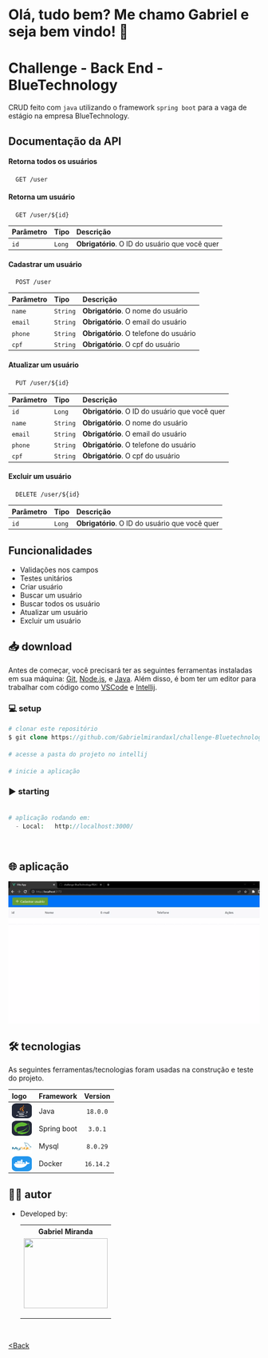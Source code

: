 # Olá, tudo bem? Me chamo Gabriel e seja bem vindo! 👋

# Challenge - Back End - BlueTechnology

CRUD feito com `java` utilizando o framework `spring boot` para a vaga de estágio na empresa BlueTechnology.

## Documentação da API

#### Retorna todos os usuários

```http
  GET /user
``` 
#### Retorna um usuário

```http
  GET /user/${id}
```

| Parâmetro   | Tipo       | Descrição                                   |
| :---------- | :--------- | :------------------------------------------ |
| `id`      | `Long` | **Obrigatório**. O ID do usuário que você quer |

#### Cadastrar um usuário


```http
  POST /user
```

| Parâmetro   | Tipo       | Descrição                                   |
| :---------- | :--------- | :------------------------------------------ |
| `name`      | `String` | **Obrigatório**. O nome do usuário |
| `email`      | `String` | **Obrigatório**. O email do usuário |
| `phone`      | `String` | **Obrigatório**. O telefone do usuário |
| `cpf`      | `String` | **Obrigatório**. O cpf do usuário |

#### Atualizar um usuário

```http
  PUT /user/${id}
```

| Parâmetro   | Tipo       | Descrição                                   |
| :---------- | :--------- | :------------------------------------------ |
| `id`      | `Long` | **Obrigatório**. O ID do usuário que você quer |
| `name`      | `String` | **Obrigatório**. O nome do usuário |
| `email`      | `String` | **Obrigatório**. O email do usuário |
| `phone`      | `String` | **Obrigatório**. O telefone do usuário |
| `cpf`      | `String` | **Obrigatório**. O cpf do usuário |


#### Excluir um usuário

```http
  DELETE /user/${id}
```

| Parâmetro   | Tipo       | Descrição                                   |
| :---------- | :--------- | :------------------------------------------ |
| `id`      | `Long` | **Obrigatório**. O ID do usuário que você quer |

## Funcionalidades

- Validações nos campos
- Testes unitários
- Criar usuário
- Buscar um usuário
- Buscar todos os usuário
- Atualizar um usuário
- Excluir um usuário


## 📥 download

Antes de começar, você precisará ter as seguintes ferramentas instaladas em sua máquina:
[Git](https://git-scm.com), [Node.js](https://nodejs.org/en/),  e [Java](https://www.java.com/pt-BR/).
Além disso, é bom ter um editor para trabalhar com código como [VSCode](https://code.visualstudio.com/) e [Intellij](https://www.jetbrains.com/pt-br/idea/download/).

### 💻 setup

```php
# clonar este repositório
$ git clone https://github.com/Gabrielmirandaxl/challenge-Bluetechnology

# acesse a pasta do projeto no intellij

# inicie a aplicação

```

### ▶ starting
```php

# aplicação rodando em:
  - Local:   http://localhost:3000/ 
```


<br>

## 🌐 aplicação
<img width="900" heigth="900"  src="https://github.com/Gabrielmirandaxl/gif/blob/main/2023-01-14%2021-46-26.gif">

<br>

## 🛠 tecnologias

As seguintes ferramentas/tecnologias foram usadas na construção e teste do projeto.
<br>

| logo               | Framework                  | Version      |
| :----------------- | :------------------------- | :----------: |
| <img align="center" alt="vue" height="30" width="40" src="https://github.com/tandpfun/skill-icons/blob/main/icons/Java-Dark.svg">| Java  |  `18.0.0`       |
| <img align="center" alt="vue" height="30" width="40" src="https://github.com/tandpfun/skill-icons/blob/main/icons/Spring-Dark.svg">| Spring boot  |  `3.0.1`       |
| <img align="center" alt="js" height="30" width="40" src="https://github.com/devicons/devicon/blob/master/icons/mysql/mysql-original-wordmark.svg"> | Mysql |  `8.0.29`      |
| <img align="center" alt="node" height="30" width="40" src="https://github.com/tandpfun/skill-icons/blob/main/icons/Docker.svg"> | Docker      |  `16.14.2`       |


              
## ✍🏼 autor


<div align=left>

- <table>
 <p>  Developed by:</p>
  <tr align=center>
    <th><strong> Gabriel Miranda </strong></th>
  </tr>
   <td>
      <a href="https://github.com/Gabrielmirandaxl">
        <img width="168" height="140" src="https://user-images.githubusercontent.com/82064724/179410818-bc9e953b-83b1-4f23-9d05-ad702abf0f29.png" > <p align="left">
</p></a>
    </td>

</table>
</div>

<div align=left>

<br>

	
 [<Back](#olá-tudo-bem-me-chamo-gabriel-e-seja-bem-vindo-)


